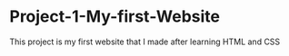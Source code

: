 # Project-1-My-first-Website
This project is my first website that I made after learning HTML and CSS
